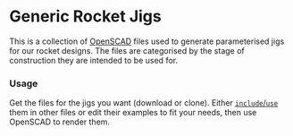 # Generic Rocket Jigs

This is a collection of [OpenSCAD](https://openscad.org/) files used to generate parameterised jigs for our rocket designs.
The files are categorised by the stage of construction they are intended to be used for.

### Usage

Get the files for the jigs you want (download or clone).
Either [`include`/`use`](https://en.wikibooks.org/wiki/OpenSCAD_User_Manual/Include_Statement) them in other files or edit their examples to fit your needs, then use OpenSCAD to render them.
